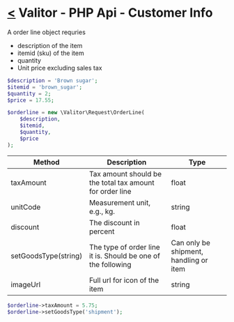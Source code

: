 [<](../index.md) Valitor - PHP Api - Customer Info
==================================================

A order line object requries
- description of the item
- itemid (sku) of the item
- quantity
- Unit price excluding sales tax

```php
$description = 'Brown sugar';
$itemid = 'brown_sugar';
$quantity = 2;
$price = 17.55;

$orderline = new \Valitor\Request\OrderLine(
    $description,
    $itemid,
    $quantity,
    $price
);
```

| Method  | Description | Type |
|---|---|---|
taxAmount | Tax amount should be the total tax amount for order line | float
unitCode | Measurement unit, e.g., kg. | string
discount | The discount in percent | float
setGoodsType(string) | The type of order line it is. Should be one of the following | Can only be shipment, handling or item
imageUrl | Full url for icon of the item | string

```php
$orderline->taxAmount = 5.75;
$orderline->setGoodsType('shipment');
```

